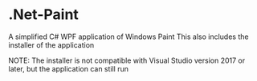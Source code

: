# .Net-Paint
A simplified C# WPF application of Windows Paint
This also includes the installer of the application

NOTE: The installer is not compatible with Visual Studio version 2017 or later, but the application can still run
